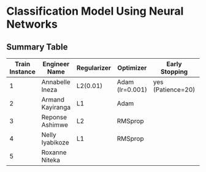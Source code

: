 # Classification Model Using Neural Networks

## Summary Table

| Train Instance | Engineer Name | Regularizer | Optimizer | Early Stopping | Dropout Rate | Accuracy | F1 Score | Recall | Precision |
| -------------- | ------------- | ----------- | --------- | -------------- | ------------ | -------- | -------- | ------ | --------- |
| 1 | Annabelle Ineza | L2(0.01) | Adam (lr=0.001) | yes (Patience=20) | 0.3/0.4/0.2 | 0.57 | 0.59 | 0.83 | 0.46 |
| 2 | Armand Kayiranga | L1 | Adam |               |              |          |          |        |           |
| 3 | Reponse Ashimwe  | L2 | RMSprop |            |              |          |          |        |           |
| 4 | Nelly Iyabikoze | L1 | RMSprop |             |              |          |          |        |           |
| 5 | Roxanne Niteka |     |         |             |              |          |          |        |           |
